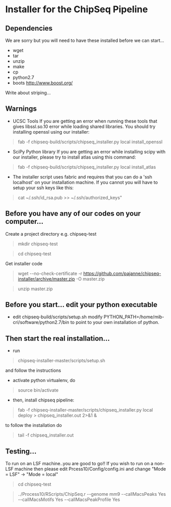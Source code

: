 Installer for the ChipSeq Pipeline
==================================

Dependencies
--------------------------------------------------------------------------------

We are sorry but you will need to have these installed before we can start...
- wget 
- tar 
- unzip 
- make 
- cp 
- python2.7
- boots http://www.boost.org/

Write about striping...

Warnings
--------------------------------------------------------------------------------

- UCSC Tools
If you are getting an error when running these tools that gives libssl.so.10 
error while loading shared libraries. You should try installing openssl using 
our installer:

> fab -f chipseq-build/scripts/chipseq_installer.py local install_openssl

- SciPy Python library
If you are getting an error while installing scipy with our installer, please
try to install atlas using this command:

>  fab -f chipseq-build/scripts/chipseq_installer.py local install_atlas

- The installer script uses fabric and requires that you can do a 
'ssh localhost' on your installation machine. 
If you cannot you will have to setup your ssh keys like this:

> cat ~/.ssh/id_rsa.pub >> ~/.ssh/authorized_keys"

Before you have any of our codes on your computer...
--------------------------------------------------------------------------------

Create a project directory e.g. chipseq-test
> mkdir chipseq-test

> cd chipseq-test

Get installer code
> wget --no-check-certificate -r https://github.com/pajanne/chipseq-installer/archive/master.zip -O master.zip

> unzip master.zip 

Before you start... edit your python executable
--------------------------------------------------------------------------------

- edit chipseq-build/scripts/setup.sh
modify PYTHON_PATH=/home/mib-cri/software/python2.7/bin
to point to your own installation of python.

Then start the real installation...
--------------------------------------------------------------------------------

- run

> chipseq-installer-master/scripts/setup.sh

and follow the instructions

- activate python virtualenv, do

> source bin/activate

- then, install chipseq pipeline:

> fab -f chipseq-installer-master/scripts/chipseq_installer.py local deploy > chipseq_installer.out 2>&1 &

to follow the installation do

> tail -f chipseq_installer.out

Testing...
--------------------------------------------------------------------------------
To run on an LSF machine..you are good to go!!
If you wish to run on a non-LSF machine then please edit Prcess10/Config/config.ini and change "Mode = LSF" -> "Mode = local"

> cd chipseq-test

> ../Process10/RScripts/ChipSeq.r --genome mm9 --callMacsPeaks Yes --callMacsMotifs Yes --callMacsPeakProfile Yes


